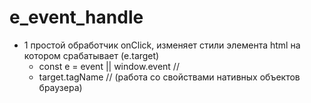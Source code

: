 # e_event_handle
* 1 простой обработчик onClick, изменяет стили элемента html на котором срабатывает (e.target)
	- const e = event || window.event // 
	- target.tagName // (работа со свойствами нативных объектов браузера)
